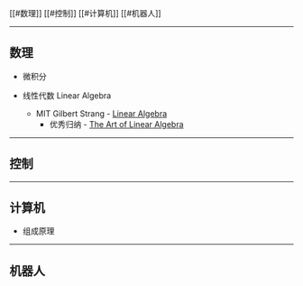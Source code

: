 [[#数理]]
[[#控制]]
[[#计算机]]
[[#机器人]]

---
## 数理 

+ 微积分

+ 线性代数 Linear Algebra
	+ MIT Gilbert Strang - [Linear Algebra](https://www.youtube.com/watch?v=ZK3O402wf1c&list=PL49CF3715CB9EF31D)
		+ 优秀归纳 - [The Art of Linear Algebra](https://github.com/kenjihiranabe/The-Art-of-Linear-Algebra?tab=readme-ov-file)


---
## 控制


---
## 计算机

+ 组成原理




---
## 机器人
